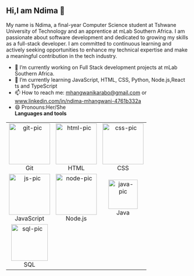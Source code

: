 ## Hi,I am Ndima 👋


My name is Ndima, a final-year Computer Science student at Tshwane University of Technology 
and an apprentice at mLab Southern Africa. I am passionate about software development and 
dedicated to growing my skills as a full-stack developer. I am committed to continuous learning
and actively seeking opportunities to enhance my technical expertise and make a meaningful contribution
in the tech industry.

- 🔭 I’m currently working on Full Stack development projects at mLab Southern Africa.
- 🌱 I’m currently learning JavaScript, HTML, CSS, Python, Node.js,React ts and TypeScript
- 📫 How to reach me: mhangwanikarabo@gmail.com or www.linkedin.com/in/ndima-mhangwani-4761b332a
- 😄 Pronouns:Her/She
  <br>
<strong>Languages and tools</strong>
<table>
  <tr>
    <td align="center">
      <img src="https://github.com/user-attachments/assets/19d42f66-22c0-42cc-b98d-e301c2e1a3d1" width="112" height="112" alt="git-pic" />
      <br/>Git
    </td>
    <td align="center">
      <img src="https://github.com/user-attachments/assets/3672e132-1fad-40b9-be77-fd00819e0fca" width="112" height="112" alt="html-pic" />
      <br/>HTML
    </td>
    <td align="center">
      <img src="https://github.com/user-attachments/assets/c4dc9e1b-7e75-4182-b156-94cc75855ecb" width="112" height="112" alt="css-pic" />
      <br/>CSS
    </td>
  </tr>
  <tr>
    <td align="center">
      <img src="https://github.com/user-attachments/assets/c8b132fe-9022-492e-b566-a07e4ee15c4b" width="112" height="112" alt="js-pic" />
      <br/>JavaScript
    </td>
    <td align="center">
      <img src="https://github.com/user-attachments/assets/4118f043-8993-4488-9d05-823a3a693a37" width="112" height="112" alt="node-pic" />
      <br/>Node.js
    </td>
    <td align="center">
      <img src="https://upload.wikimedia.org/wikipedia/en/3/30/Java_programming_language_logo.svg" width="80" alt="java-pic" />
      <br/>Java
    </td>
  </tr>
  <tr>
    <td align="center">
      <img src="https://upload.wikimedia.org/wikipedia/commons/8/87/Sql_data_base_with_logo.png" width="100" alt="sql-pic" />
      <br/>SQL
    </td>
    <td></td>
    <td></td>
  </tr>
</table>




